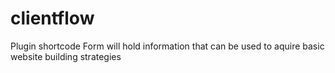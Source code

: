# clientflow
Plugin shortcode Form will hold information that can be used to aquire basic website building strategies
